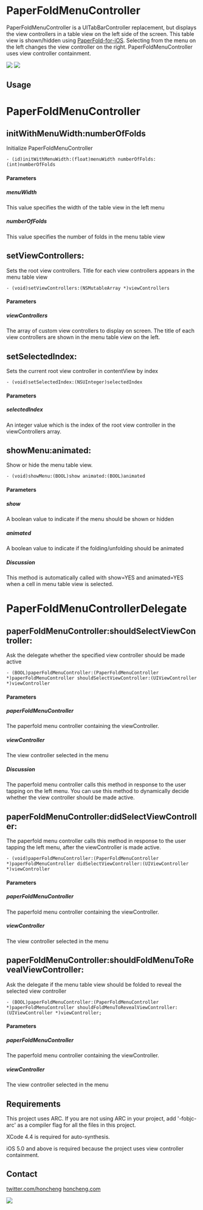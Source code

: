 PaperFoldMenuController
=======================

PaperFoldMenuController is a UITabBarController replacement, but displays the view controllers in a table view on the left side of the screen. This table view is shown/hidden using [PaperFold-for-iOS](https://github.com/honcheng/PaperFold-for-iOS). Selecting from the menu on the left changes the view controller on the right. PaperFoldMenuController uses view controller containment. 


<img src="https://github.com/honcheng/PaperFoldMenuController/raw/master/Screenshots/demo.png"/>


<img src="https://github.com/honcheng/PaperFoldMenuController/raw/master/Screenshots/demo.gif"/>

Usage
-----

# PaperFoldMenuController

## initWithMenuWidth:numberOfFolds
Initialize PaperFoldMenuController

	- (id)initWithMenuWidth:(float)menuWidth numberOfFolds:(int)numberOfFolds
	
#### Parameters
##### menuWidth
This value specifies the width of the table view in the left menu
##### numberOfFolds
This value specifies the number of folds in the menu table view

## setViewControllers:
Sets the root view controllers. Title for each view controllers appears in the menu table view

	- (void)setViewControllers:(NSMutableArray *)viewControllers

#### Parameters
##### viewControllers
The array of custom view controllers to display on screen. The title of each view controllers are shown in the menu table view on the left. 

## setSelectedIndex:
Sets the current root view controller in contentView by index

	- (void)setSelectedIndex:(NSUInteger)selectedIndex
	
#### Parameters
##### selectedIndex
An integer value which is the index of the root  view controller in the viewControllers array.

## showMenu:animated:
Show or hide the menu table view. 

	- (void)showMenu:(BOOL)show animated:(BOOL)animated

#### Parameters
##### show
A boolean value to indicate if the menu should be shown or hidden
##### animated
A boolean value to indicate if the folding/unfolding should be animated
##### Discussion
This method is automatically called with show=YES and animated=YES when a cell in menu table view is selected. 

# PaperFoldMenuControllerDelegate

## paperFoldMenuController:shouldSelectViewController:
Ask the delegate whether the specified view controller should be made active

	- (BOOL)paperFoldMenuController:(PaperFoldMenuController *)paperFoldMenuController shouldSelectViewController:(UIViewController *)viewController

#### Parameters
##### paperFoldMenuController
The paperfold menu controller containing the viewController.
##### viewController
The view controller selected in the menu
##### Discussion
The paperfold menu controller calls this method in response to the user tapping on the left menu. You can use this method to dynamically decide whether the view controller should be made active.

## paperFoldMenuController:didSelectViewController:
The paperfold menu controller calls this method in response to the user tapping the left menu, after the viewController is made active.

	- (void)paperFoldMenuController:(PaperFoldMenuController *)paperFoldMenuController didSelectViewController:(UIViewController *)viewController

#### Parameters
##### paperFoldMenuController
The paperfold menu controller containing the viewController.
##### viewController
The view controller selected in the menu


## paperFoldMenuController:shouldFoldMenuToRevealViewController:
Ask the delegate if the menu table view should be folded to reveal the selected view controller

	- (BOOL)paperFoldMenuController:(PaperFoldMenuController *)paperFoldMenuController shouldFoldMenuToRevealViewController:(UIViewController *)viewController;

#### Parameters
##### paperFoldMenuController
The paperfold menu controller containing the viewController.
##### viewController
The view controller selected in the menu

	
Requirements
---

This project uses ARC. If you are not using ARC in your project, add '-fobjc-arc' as a compiler flag for all the files in this project.

XCode 4.4 is required for auto-synthesis.

iOS 5.0 and above is required because the project uses view controller containment.

Contact
------

[twitter.com/honcheng](http://twitter.com/honcheng)
[honcheng.com](http://honcheng.com)

![](http://www.cocoacontrols.com/analytics/honcheng/paperfoldmenucontroller.png)

